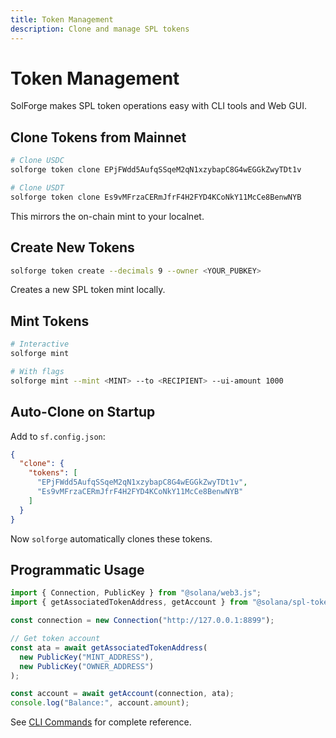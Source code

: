 ```yaml
---
title: Token Management
description: Clone and manage SPL tokens
---
```


# Token Management

SolForge makes SPL token operations easy with CLI tools and Web GUI.

## Clone Tokens from Mainnet

```bash
# Clone USDC
solforge token clone EPjFWdd5AufqSSqeM2qN1xzybapC8G4wEGGkZwyTDt1v

# Clone USDT
solforge token clone Es9vMFrzaCERmJfrF4H2FYD4KCoNkY11McCe8BenwNYB
```

This mirrors the on-chain mint to your localnet.

## Create New Tokens

```bash
solforge token create --decimals 9 --owner <YOUR_PUBKEY>
```

Creates a new SPL token mint locally.

## Mint Tokens

```bash
# Interactive
solforge mint

# With flags
solforge mint --mint <MINT> --to <RECIPIENT> --ui-amount 1000
```

## Auto-Clone on Startup

Add to `sf.config.json`:

```json
{
  "clone": {
    "tokens": [
      "EPjFWdd5AufqSSqeM2qN1xzybapC8G4wEGGkZwyTDt1v",
      "Es9vMFrzaCERmJfrF4H2FYD4KCoNkY11McCe8BenwNYB"
    ]
  }
}
```

Now `solforge` automatically clones these tokens.

## Programmatic Usage

```typescript
import { Connection, PublicKey } from "@solana/web3.js";
import { getAssociatedTokenAddress, getAccount } from "@solana/spl-token";

const connection = new Connection("http://127.0.0.1:8899");

// Get token account
const ata = await getAssociatedTokenAddress(
  new PublicKey("MINT_ADDRESS"),
  new PublicKey("OWNER_ADDRESS")
);

const account = await getAccount(connection, ata);
console.log("Balance:", account.amount);
```

See [CLI Commands](/cli/token) for complete reference.
